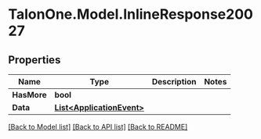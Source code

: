# TalonOne.Model.InlineResponse20027
## Properties

Name | Type | Description | Notes
------------ | ------------- | ------------- | -------------
**HasMore** | **bool** |  | 
**Data** | [**List&lt;ApplicationEvent&gt;**](ApplicationEvent.md) |  | 

[[Back to Model list]](../README.md#documentation-for-models) [[Back to API list]](../README.md#documentation-for-api-endpoints) [[Back to README]](../README.md)

